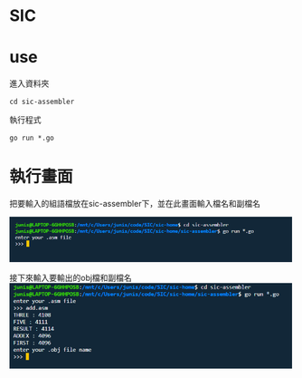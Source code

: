 # SIC
 # use
 進入資料夾
 ```
 cd sic-assembler
 ```
 執行程式
 ```
 go run *.go
 ```
 # 執行畫面
 把要輸入的組語檔放在sic-assembler下，並在此畫面輸入檔名和副檔名

<img src="img/1.png" width="500">

接下來輸入要輸出的obj檔和副檔名
<img src="img/2.png" width="500">
